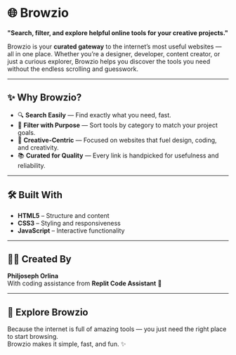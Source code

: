 # 🌐 Browzio

**"Search, filter, and explore helpful online tools for your creative projects."**

Browzio is your **curated gateway** to the internet’s most useful websites — all in one place. Whether you’re a designer, developer, content creator, or just a curious explorer, Browzio helps you discover the tools you need without the endless scrolling and guesswork.

---

## ✨ Why Browzio?

- 🔍 **Search Easily** — Find exactly what you need, fast.  
- 🎯 **Filter with Purpose** — Sort tools by category to match your project goals.  
- 🌟 **Creative-Centric** — Focused on websites that fuel design, coding, and creativity.  
- 📚 **Curated for Quality** — Every link is handpicked for usefulness and reliability.

---

## 🛠️ Built With

- **HTML5** – Structure and content
- **CSS3** – Styling and responsiveness
- **JavaScript** – Interactive functionality

---

## 👨‍🎨 Created By

**Philjoseph Orlina**  
With coding assistance from **Replit Code Assistant** 🤝

---

## 🚀 Explore Browzio

Because the internet is full of amazing tools — you just need the right place to start browsing.  
Browzio makes it simple, fast, and fun. ✨
